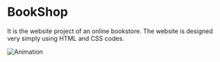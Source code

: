 # BookShop

It is the website project of an online bookstore. The website is designed very simply using HTML and CSS codes.

![Animation](https://github.com/oranmehmetsirin/BookShop/blob/main/gif.gif?raw=true) 
